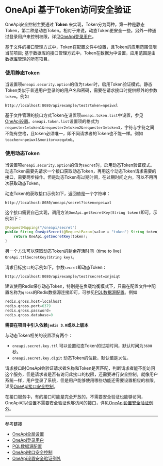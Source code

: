 # OneApi 基于Token访问安全验证

OneApi安全控制主要通过 **Token** 来实现，Token分为两种，第一种是静态Token，第二种是动态Token。相对于来说，动态Token更安全一些。另外一种通过登录用户来控制权限，详见[OneApi登录用户](/oneapi/signin.md)。

基于文件的接口管理方式中，Token在配置文件中设置，且Token的应用范围仅限当前项目; 基于数据库的接口管理方式中，Token在数据为中设置，应用范围是由数据库管理的所有项目。

### 使用静态Token
当设置项`oneapi.security.option`的值为`token`时，启用Token验证模式。静态Token类似于普通用户登录的的用户名和密码，需要在请求接口时提供额外的参数`token`。例如
```
http://localhost:8080/api/example/test?token=npeiwxl
```

基于文件管理的接口方式Token在设置项`oneapi.token.list`中设置，参见[OneApi设置](/oneapi/setup.md)。`oneapi.token.list`设置项的格式为`requester1=token1&requester2=token2&requester3=token3`，字符与字符之间不能有空格，且token必须唯一，即不同请求者的Token也不能一样。例如`teacher=npeiwxl&monitor=xequtnb`。

### 使用动态Token

当设置项`oneapi.security.option`的值为`secret`时，启用动态Token验证模式。动态Token需要先请求一个接口获取动态Token，再用这个动态Token请求需要的接口，需要两步操作。但是动态Token有过期时间，在过期时间之内，可以不用再次获取动态Token。

动态Token的获取接口示例如下，返回值是一个字符串：
```
http://localhost:8080/oneapi/secret?token=npeiwxl
```
这个接口需要自己实现，调用方法`OneApi.getSecretKey(String token)`即可，示例如下：
```java
@RequestMapping("/oneapi/secret")
public String OneApiSecret(@RequestParam(value = "token") String token) {
    return OneApi.getSecretKey(token);
}
```
另一个方法可以获取动态Token的剩余存活时间（time to live） `OneApi.ttlSecretKey(String key)`。

请求目标接口的示例如下，参数`secret`即动态Token：
```
http://localhost:8080/api/example/test?secret=xnjmiqt
```

建议使用Redis保存动态Token，特别是在负载均衡模式下，只需在配置文件中配置名称为`qross`的Redis数据源连接即可，可参见[PQL数据源配置](/pql/properties.md)。例如
```s
redis.qross.host=localhost
redis.qross.port=6379
redis.qross.password=
redis.qross.database=0
```
**需要在项目中引入依赖`jedis 3.0`或以上版本**

与动态Token相关的设置项有两个：
* `oneapi.secret.key.ttl` 可以设置动态Token的过期时间，默认时间为`3600`秒。
* `oneapi.secret.key.digit` 动态Token的位数，默认值是`16`位。


请求接口时OneApi会验证请求者名称和Token是否匹配，判断请求者能不能访问这个服务，但是请求者是否有访问此接口的权限，还需要进行安全控制。就像用户系统一样，用户登录了系统，但是用户能够使用哪些功能还需要设置相应的权限。详见[OneApi接口安全控制](/oneapi/permit.md)。

在接口服务中，有的接口可能是完全开放的，不需要安全验证也能够访问，OneApi可以设置不需要安全验证也够访问的接口，详见[OneApi设置安全验证例外](/oneapi/open.md)。

---
参考链接

* [OneApi全局设置](/oneapi/setup.md)
* [OneApi登录用户](/oneapi/signin.md)
* [PQL数据源配置](/pql/properties.md)
* [OneApi接口安全控制](/oneapi/permit.md)
* [OneApi设置安全验证例外](/oneapi/open.md)